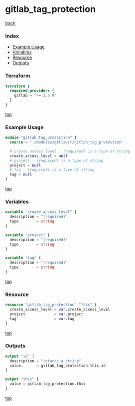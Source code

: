 # gitlab_tag_protection

[back](../gitlab.md)

### Index

- [Example Usage](#example-usage)
- [Variables](#variables)
- [Resource](#resource)
- [Outputs](#outputs)

### Terraform

```terraform
terraform {
  required_providers {
    gitlab = ">= 3.6.0"
  }
}
```

[top](#index)

### Example Usage

```terraform
module "gitlab_tag_protection" {
  source = "./modules/gitlab/r/gitlab_tag_protection"

  # create_access_level - (required) is a type of string
  create_access_level = null
  # project - (required) is a type of string
  project = null
  # tag - (required) is a type of string
  tag = null
}
```

[top](#index)

### Variables

```terraform
variable "create_access_level" {
  description = "(required)"
  type        = string
}

variable "project" {
  description = "(required)"
  type        = string
}

variable "tag" {
  description = "(required)"
  type        = string
}
```

[top](#index)

### Resource

```terraform
resource "gitlab_tag_protection" "this" {
  create_access_level = var.create_access_level
  project             = var.project
  tag                 = var.tag
}
```

[top](#index)

### Outputs

```terraform
output "id" {
  description = "returns a string"
  value       = gitlab_tag_protection.this.id
}

output "this" {
  value = gitlab_tag_protection.this
}
```

[top](#index)